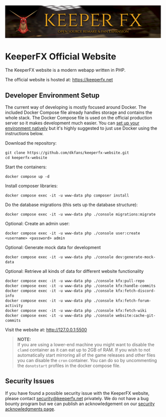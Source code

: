 ![KeeperFX Website Homepage](/public/img/banner/top-banner.png)

KeeperFX Official Website
=========================

The KeeperFX website is a modern webapp written in PHP.

The official website is hosted at: https://keeperfx.net




## Developer Environment Setup

The current way of developing is mostly focused around Docker.
The included Docker Compose file already handles storage and contains the whole stack.
The Docker Compose file is used on the official production server so it makes development much easier.
You can [set up your environment natively](/docs/native-dev-setup.md) but it's highly suggested to just use Docker using the instructions below. 

Download the repository:
```
git clone https://github.com/dkfans/keeperfx-website.git
cd keeperfx-website
```

Start the containers:
```
docker compose up -d
```

Install composer libraries:
```
docker compose exec -it -u www-data php composer install
```

Do the database migrations (this sets up the database structure):
```
docker compose exec -it -u www-data php ./console migrations:migrate
```

Optional: Create an admin user:
```
docker compose exec -it -u www-data php ./console user:create <username> <password> admin
```

Optional: Generate mock data for development
```
docker compose exec -it -u www-data php ./console dev:generate-mock-data
```

Optional: Retrieve all kinds of data for different website functionality
```
docker compose exec -it -u www-data php ./console kfx:pull-repo
docker compose exec -it -u www-data php ./console kfx:handle-commits
docker compose exec -it -u www-data php ./console kfx:fetch-discord-info
docker compose exec -it -u www-data php ./console kfx:fetch-forum-activity
docker compose exec -it -u www-data php ./console kfx:fetch-wiki
docker compose exec -it -u www-data php ./console website:cache-git-commits
```


Visit the website at: http://127.0.0.1:5500


> **NOTE:**  
> If you are using a lower-end machine you might want to disable the `clamd` container as it can eat up to 2GB of RAM.
> If you wish to not automatically start mirroring all of the game releases and other files you can disable the `cron` container.
> You can do so by uncommenting the `donotstart` profiles in the docker compose file.



## Security Issues

If you have found a possible security issue with the KeeperFX website, please contact [security@keeperfx.net](mailto:security@keeperfx.net) privately. We do not have a bug bounty program but we can publish an acknowledgement on our [security acknowledgments page](https://keeperfx.net/security-acknowledgments).

